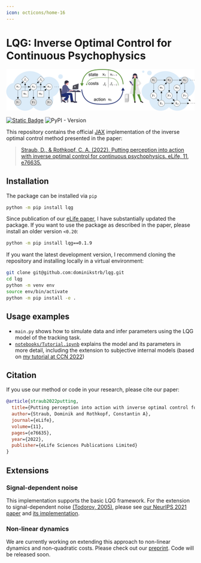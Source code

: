 ```yaml
---
icon: octicons/home-16
---
```


# LQG: Inverse Optimal Control for Continuous Psychophysics

![Experimenter-actor-loop image](https://raw.githubusercontent.com/LukasManinger/lqg/mkdocs/docs/images/experimenter-actor-loop.png)

[![Static Badge](https://img.shields.io/badge/documentation-546d78)](https://lukasmaninger.github.io/lqg/) ![PyPI - Version](https://img.shields.io/pypi/v/lqg)

This repository contains the official [JAX](https://github.com/google/jax) implementation of the inverse optimal control method presented in the paper:

> [Straub, D., & Rothkopf, C. A. (2022). Putting perception into action with inverse optimal control for continuous psychophysics. eLife, 11, e76635.](https://elifesciences.org/articles/76635)

## Installation
The package can be installed via `pip`

```bash
python -m pip install lqg
```

Since publication of our [eLife paper](https://elifesciences.org/articles/76635), I have substantially updated the package. If you want to use the package as described in the paper, please install an older version `<0.20`:

```bash
python -m pip install lqg==0.1.9
```

If you want the latest development version, I recommend cloning the repository and installing locally in a virtual environment: 

```bash
git clone git@github.com:dominikstrb/lqg.git
cd lqg
python -m venv env
source env/bin/activate
python -m pip install -e .
```

## Usage examples
- `main.py` shows how to simulate data and infer parameters using the LQG model of the tracking task.
- [`notebooks/Tutorial.ipynb`](https://github.com/RothkopfLab/lqg/blob/main/notebooks/01-HowTo.ipynb) explains the model and its parameters in more detail, including the extension to subjective internal models (based on [my tutorial at CCN 2022](https://www.youtube.com/watch?v=3DbO9n6_mNE))

## Citation
If you use our method or code in your research, please cite our paper:

```bibtex
@article{straub2022putting,
  title={Putting perception into action with inverse optimal control for continuous psychophysics},
  author={Straub, Dominik and Rothkopf, Constantin A},
  journal={eLife},
  volume={11},
  pages={e76635},
  year={2022},
  publisher={eLife Sciences Publications Limited}
}
```

## Extensions
### Signal-dependent noise
This implementation supports the basic LQG framework. For the extension to signal-dependent noise [(Todorov, 2005)](https://direct.mit.edu/neco/article-abstract/17/5/1084/6949/Stochastic-Optimal-Control-and-Estimation-Methods), please see [our NeurIPS 2021 paper](https://proceedings.neurips.cc/paper/2021/hash/4e55139e019a58e0084f194f758ffdea-Abstract.html) and [its implementation](https://github.com/RothkopfLab/inverse-optimal-control).

### Non-linear dynamics
We are currently working on extending this approach to non-linear dynamics and non-quadratic costs. Please check out our [preprint](https://arxiv.org/abs/2303.16698). Code will be released soon.